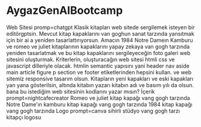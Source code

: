 # AygazGenAIBootcamp
Web Sitesi
promp=chatgpt
Klasik kitapları web sitede sergilemek isteyen bir editörgptsin. Mevcut kitap kapaklarını van goghun sanat tarzında yansıtmak için bir ai a yeniden tasarlattırıyorsun.  Amacın 1984 Notre Dameın Kamburu ve romeo ve juliet kitaplarının kapaklarını yapay zekaya van gogh tarzında yeniden tasarlatmak ve bu kitap kapaklarını sergileyeceğin foto galeri web sitesini oluşturmak.  Kriterlerin, oluşturacağın web sitesi htmli css ve javascript dilleriyle olacak. htmlin semantic yapısını yani header nav aside main article figure p section ve footer etiketlerinden hepsini kullan. ve web sitemiz responsive tasarım olsun. Kitapların yeni kapakları ve eski kapakları yan yana gösterilsin, altında kitabın yazarı kitabın adı ve basım yılı da olsun. bana bu istediğim web sitesinin kodlarını yazar mısın?
İçerik
prompt=nightcafecreator
Romeo ve juliet kitap kapağı vang gogh tarzında
Notre Dame'ın kamburu kitap kapağı vang gogh tarzında
1984 kitap kapağı vang gogh tarzında
Logo
prompt=canva sihirli stüdyo
vang gogh tarzı kitapçı logosu